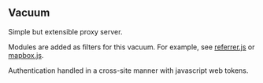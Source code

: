 ## Vacuum

Simple but extensible proxy server.

Modules are added as filters for this vacuum. For example, see [referrer.js](./filters/referrer.js) or [mapbox.js](./filters/mapbox.js).

Authentication handled in a cross-site manner with javascript web tokens.
